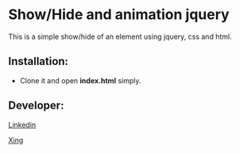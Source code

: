 # Show/Hide and animation jquery
This is a simple show/hide of an element using jquery, css and html.

## Installation:
* Clone it and open **index.html** simply.

## Developer:
[Linkedin](https://www.linkedin.com/in/jnawaz)

[Xing](https://www.xing.com/profile/Jawad_Nawaz3)